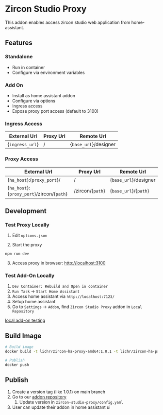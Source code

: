 # Zircon Studio Proxy

This addon enables access zircon studio web application from home-assistant.

## Features

### Standalone
- Run in container
- Configure via environment variables

### Add On
- Install as home assistant addon
- Configure via options
- Ingress access
- Expose proxy port access (default to 3100)



### Ingress Access

External Url | Proxy Url | Remote Url
-- | -- | --
{`ingress_url`} | / | {`base_url`}/designer

### Proxy Access

External Url | Proxy Url | Remote Url
-- | -- | --
{`ha_host`}:{`proxy_port`}/ | / | {`base_url`}/designer
{`ha_host`}:{`proxy_port`}/zircon/{`path`} | /zircon/{`path`} | {`base_url`}/{`path`}

## Development
### Test Proxy Locally

1. Edit `options.json`

2. Start the proxy
```sh
npm run dev
```

3. Access proxy in browser: <http://localhost:3100>

### Test Add-On Locally

1. `Dev Container: Rebuild and Open in container`
2. `Run Task` -> `Start Home Assistant`
3. Access home assistant via `http://localhost:7123/`
4. Setup home assistant
5. Go to `Settings` -> `Addon`, find `Zircon Studio Proxy` addon in `Local Repository`

[local add-on testing](https://developers.home-assistant.io/docs/add-ons/testing)

## Build Image

```sh
# Build image
docker build -t lichr/zircon-ha-proxy-amd64:1.0.1 -t lichr/zircon-ha-proxy-amd64:latest .

# Publish
docker push
```

## Publish

1. Create a version tag (like 1.0.1) on main branch
2. Go to our [addon repository](https://github.com/lichr/zircon-ha-repository)
   1. Update version in `zircon-studio-proxy/config.yaml`
3. User can update their addon in home assistant ui

